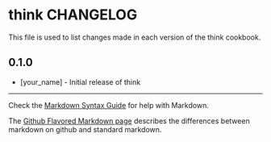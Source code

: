 # think CHANGELOG

This file is used to list changes made in each version of the think cookbook.

## 0.1.0
- [your_name] - Initial release of think

- - -
Check the [Markdown Syntax Guide](http://daringfireball.net/projects/markdown/syntax) for help with Markdown.

The [Github Flavored Markdown page](http://github.github.com/github-flavored-markdown/) describes the differences between markdown on github and standard markdown.
